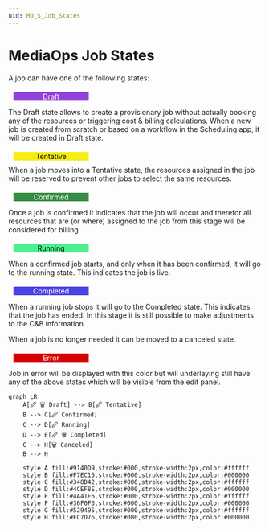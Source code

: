 ```yaml
---
uid: MO_S_Job_States
---
```


# MediaOps Job States

A job can have one of the following states:

<div style="background-color:#9140D9;color:#FFFFFF;width:150px;text-align:center;margin:10px;margin-top:20px">Draft</div>

The Draft state allows to create a provisionary job without actually booking any of the resources or triggering cost & billing calculations. When a new job is created from scratch or based on a workflow in the Scheduling app, it will be created in Draft state.

<div style="background-color:#F7EC15;color:#000000;width:150px;text-align:center;margin:10px;margin-top:20px">Tentative</div>
When a job moves into a Tentative state, the resources assigned in the job will be reserved to prevent other jobs to select the same resources.

<div style="background-color:#348D42;color:#FFFFFF;width:150px;text-align:center;margin:10px;margin-top:20px">Confirmed</div>

Once a job is confirmed it indicates that the job will occur and therefor all resources that are (or where) assigned to the job from this stage will be considered for billing. 

<div style="background-color:#4CEF8E;color:#000000;width:150px;text-align:center;margin:10px;margin-top:20px">Running</div>

When a confirmed job starts, and only when it has been confirmed, it will go to the running state. This indicates the job is live.

<div style="background-color:#4A41E6;color:#FFFFFF;width:150px;text-align:center;margin:10px;margin-top:20px">Completed</div>

When a running job stops it will go to the Completed state. This indicates that the job has ended. In this stage it is still possible to make adjustments to the C&B information.

<!--
<div style="background-color:#36F0F3;color:#000000;width:150px;text-align:center;margin:10px;margin-top:20px">Ready for invoice</div>

Ready for invoice means that all changes are final and therefor it is no longer allowed to make any changes to the job.

<div style="background-color:#529495;color:#FFFFFF;width:150px;text-align:center;margin:10px;margin-top:20px">Invoiced</div>

Invoiced is the final state of a job, but it does not mean that all jobs will reach this state.

<div style="background-color:#FC7D76;color:#000000;width:150px;text-align:center;margin:10px;margin-top:20px">Canceled</div>
-->

When a job is no longer needed it can be moved to a canceled state.

<div style="background-color:#D60000;color:#FFFFFF;width:150px;text-align:center;margin:10px;margin-top:20px">Error</div>

Job in error will be displayed with this color but will underlaying still have any of the above states which will be visible from the edit panel.

```mermaid
graph LR
    A[🖉 🗑 Draft] --> B[🖉 Tentative]
    B --> C[🖉 Confirmed]
    C --> D[🖉 Running]
    D --> E[🖉 🗑 Completed]
    C --> H[🗑 Canceled]
    B --> H

    style A fill:#9140D9,stroke:#000,stroke-width:2px,color:#ffffff
    style B fill:#F7EC15,stroke:#000,stroke-width:2px,color:#000000
    style C fill:#348D42,stroke:#000,stroke-width:2px,color:#ffffff
    style D fill:#4CEF8E,stroke:#000,stroke-width:2px,color:#000000
    style E fill:#4A41E6,stroke:#000,stroke-width:2px,color:#ffffff
    style F fill:#36F0F3,stroke:#000,stroke-width:2px,color:#000000
    style G fill:#529495,stroke:#000,stroke-width:2px,color:#ffffff
    style H fill:#FC7D76,stroke:#000,stroke-width:2px,color:#000000
```
